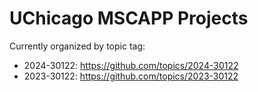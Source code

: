 # UChicago MSCAPP Projects

Currently organized by topic tag:

- 2024-30122: https://github.com/topics/2024-30122
- 2023-30122: https://github.com/topics/2023-30122
